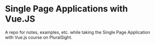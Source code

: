 # Single Page Applications with Vue.JS

A repo for notes, examples, etc. while taking the Single Page Application with Vue.js course on PluralSight.
